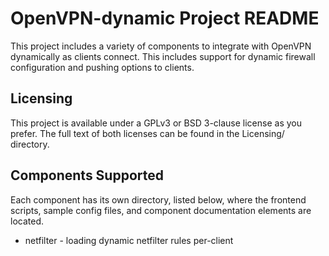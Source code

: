 OpenVPN-dynamic Project README
==============================

This project includes a variety of components to integrate with OpenVPN
dynamically as clients connect. This includes support for dynamic firewall
configuration and pushing options to clients.

Licensing
---------

This project is available under a GPLv3 or BSD 3-clause license as you prefer.
The full text of both licenses can be found in the Licensing/ directory.

Components Supported
--------------------

Each component has its own directory, listed below, where the frontend scripts,
sample config files, and component documentation elements are located.

* netfilter - loading dynamic netfilter rules per-client
